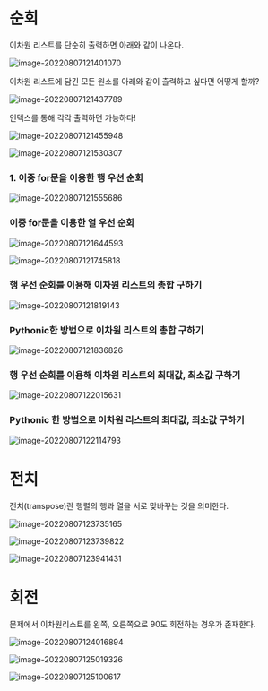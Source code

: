 # 순회

이차원 리스트를 단순히 출력하면 아래와 같이 나온다.

![image-20220807121401070](순회.assets/image-20220807121401070.png)

이차원 리스트에 담긴 모든 원소를 아래와 같이 출력하고 싶다면 어떻게 할까?

![image-20220807121437789](순회.assets/image-20220807121437789.png)

인덱스를 통해 각각 출력하면 가능하다!

![image-20220807121455948](순회.assets/image-20220807121455948.png)

![image-20220807121530307](순회.assets/image-20220807121530307.png)

### 1. 이중 for문을 이용한 행 우선 순회

![image-20220807121555686](순회.assets/image-20220807121555686.png)

### 이중 for문을 이용한 열 우선 순회

![image-20220807121644593](순회.assets/image-20220807121644593.png)

![image-20220807121745818](순회.assets/image-20220807121745818.png)

### 행 우선 순회를 이용해 이차원 리스트의 총합 구하기

![image-20220807121819143](순회.assets/image-20220807121819143.png)

### Pythonic한 방법으로 이차원 리스트의 총합 구하기

![image-20220807121836826](순회.assets/image-20220807121836826.png)

### 행 우선 순회를 이용해 이차원 리스트의 최대값, 최소값 구하기

![image-20220807122015631](순회.assets/image-20220807122015631.png)

### Pythonic 한 방법으로 이차원 리스트의 최대값, 최소값 구하기

![image-20220807122114793](순회.assets/image-20220807122114793.png)

# 전치

전치(transpose)란 행렬의 행과 열을 서로 맞바꾸는 것을 의미한다.

![image-20220807123735165](순회.assets/image-20220807123735165.png)

![image-20220807123739822](순회.assets/image-20220807123739822.png)

![image-20220807123941431](순회.assets/image-20220807123941431.png)

# 회전

문제에서 이차원리스트를 왼쪽, 오른쪽으로 90도 회전하는 경우가 존재한다.

![image-20220807124016894](순회.assets/image-20220807124016894.png)

![image-20220807125019326](순회.assets/image-20220807125019326.png)

![image-20220807125100617](순회.assets/image-20220807125100617.png)